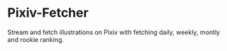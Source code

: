 # Pixiv-Fetcher

Stream and fetch illustrations on Pixiv with fetching daily, weekly, montly and rookie ranking.
